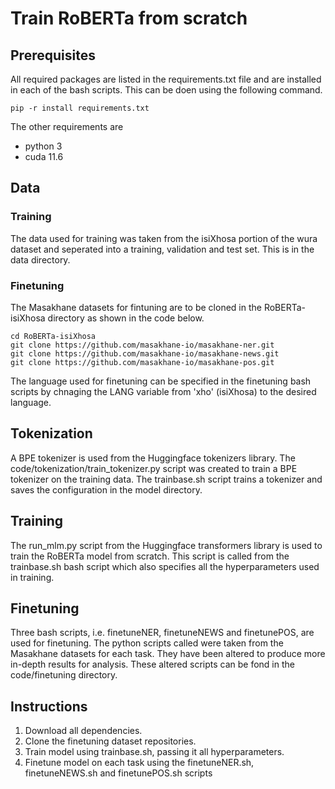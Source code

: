 # Train RoBERTa from scratch 

## Prerequisites
All required packages are listed in the requirements.txt file and are installed in each of the bash scripts. This can be doen using the following command.
```shell
pip -r install requirements.txt
```
The other requirements are 
* python 3
* cuda 11.6

## Data
### Training
The data used for training was taken from the isiXhosa portion of the wura dataset and seperated into a training, validation and test set. This is in the data directory.

### Finetuning
The Masakhane datasets for fintuning are to be cloned in the RoBERTa-isiXhosa directory as shown in the code below.

```shell
cd RoBERTa-isiXhosa
git clone https://github.com/masakhane-io/masakhane-ner.git
git clone https://github.com/masakhane-io/masakhane-news.git
git clone https://github.com/masakhane-io/masakhane-pos.git
```

The language used for finetuning can be specified in the finetuning bash scripts by chnaging the LANG variable from 'xho' (isiXhosa) to the desired language.

## Tokenization
A BPE tokenizer is used from the Huggingface tokenizers library. The code/tokenization/train_tokenizer.py script was created to train a BPE tokenizer on the training data. The trainbase.sh script trains a tokenizer and saves the configuration in the model directory.

## Training
The run_mlm.py script from the Huggingface transformers library is used to train the RoBERTa model from scratch. This script is called from the trainbase.sh bash script which also specifies all the hyperparameters used in training.

## Finetuning 
Three bash scripts, i.e. finetuneNER, finetuneNEWS and finetunePOS, are used for finetuning. The python scripts called were taken from the Masakhane datasets for each task. They have been altered to produce more in-depth results for analysis. These altered scripts can be fond in the code/finetuning directory.

## Instructions
1. Download all dependencies.
2. Clone the finetuning dataset repositories.
3. Train model using trainbase.sh, passing it all hyperparameters.
4. Finetune model on each task using the finetuneNER.sh, finetuneNEWS.sh and finetunePOS.sh scripts

